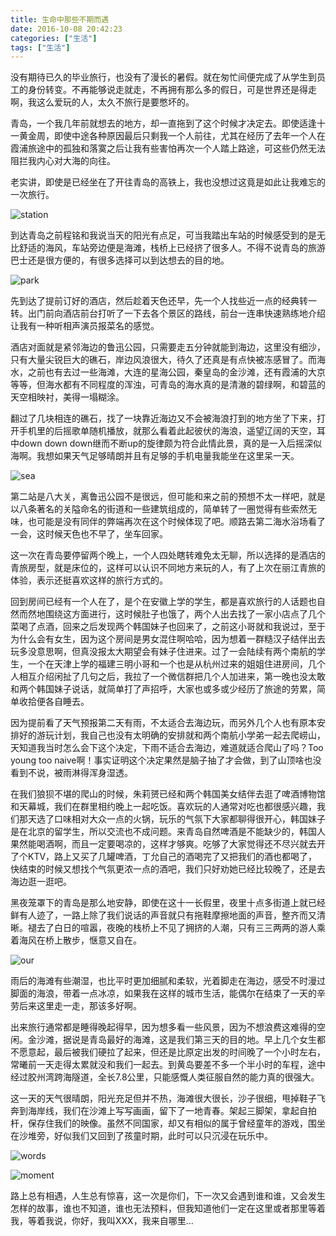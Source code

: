```yaml
---
title: 生命中那些不期而遇
date: 2016-10-08 20:42:23
categories: ["生活"]
tags: ["生活"]
---
```

没有期待已久的毕业旅行，也没有了漫长的暑假。就在匆忙间便完成了从学生到员工的身份转变。不再能够说走就走，不再拥有那么多的假日，可是世界还是得走啊，我这么爱玩的人，太久不旅行是要憋坏的。

青岛，一个我几年前就想去的地方，却一直拖到了这个时候才决定去。即使适逢十一黄金周，即使中途各种原因最后只剩我一个人前往，尤其在经历了去年一个人在霞浦旅途中的孤独和落寞之后让我有些害怕再次一个人踏上路途，可这些仍然无法阻拦我内心对大海的向往。

老实讲，即使是已经坐在了开往青岛的高铁上，我也没想过这竟是如此让我难忘的一次旅行。

![station](http://oerh3364g.bkt.clouddn.com/railway_station)

到达青岛之前程铭和我说当天的阳光有点足，可当我踏出车站的时候感受到的是无比舒适的海风，车站旁边便是海滩，栈桥上已经挤了很多人。不得不说青岛的旅游巴士还是很方便的，有很多选择可以到达想去的目的地。

![park](http://oerh3364g.bkt.clouddn.com/park)

先到达了提前订好的酒店，然后趁着天色还早，先一个人找些近一点的经典转一转。出门前向酒店前台打听了一下去各个景区的路线，前台一连串快速熟练地介绍让我有一种听相声演员报菜名的感觉。

酒店对面就是紧邻海边的鲁迅公园，只需要走五分钟就能到海边，这里没有细沙，只有大量尖锐巨大的礁石，岸边风浪很大，待久了还真是有点快被冻感冒了。而海水，之前也有去过一些海滩，大连的星海公园，秦皇岛的金沙滩，还有霞浦的大京等等，但海水都有不同程度的浑浊，可青岛的海水真的是清澈的碧绿啊，和碧蓝的天空相映衬，美得一塌糊涂。

翻过了几块相连的礁石，找了一块靠近海边又不会被海浪打到的地方坐了下来，打开手机里的后摇歌单随机播放，就那么看着此起彼伏的海浪，遥望辽阔的天空，耳中down down down继而不断up的旋律颇为符合此情此景，真的是一入后摇深似海啊。我想如果天气足够晴朗并且有足够的手机电量我能坐在这里呆一天。

![sea](http://oerh3364g.bkt.clouddn.com/sea)

第二站是八大关，离鲁迅公园不是很远，但可能和来之前的预想不太一样吧，就是以八条著名的关隘命名的街道和一些建筑组成的，简单转了一圈觉得有些索然无味，也可能是没有同伴的弊端再次在这个时候体现了吧。顺路去第二海水浴场看了一会，这时候天色也不早了，坐车回家。

这一次在青岛要停留两个晚上，一个人四处瞎转难免太无聊，所以选择的是酒店的青旅房型，就是床位的，这样可以认识不同地方来玩的人，有了上次在丽江青旅的体验，表示还挺喜欢这样的旅行方式的。

回到房间已经有一个人在了，是个在安徽上学的学生，都是喜欢旅行的人话题也自然而然地围绕这方面进行，这时候肚子也饿了，两个人出去找了一家小店点了几个菜喝了点酒，回来之后发现两个韩国妹子也回来了，之前这小哥就和我说过，至于为什么会有女生，因为这个房间是男女混住啊哈哈，因为想着一群糙汉子结伴出去玩多没意思啊，但真没报太大期望会有妹子住进来。过了一会陆续有两个南航的学生，一个在天津上学的福建三明小哥和一个也是从杭州过来的姐姐住进房间，几个人相互介绍闲扯了几句之后，我拉了一个微信群把几个人加进来，第一晚也没太敢和两个韩国妹子说话，就简单打了声招呼，大家也或多或少经历了旅途的劳累，简单收拾便各自睡去。

因为提前看了天气预报第二天有雨，不太适合去海边玩，而另外几个人也有原本安排好的游玩计划，我自己也没有太明确的安排就和两个南航小学弟一起去爬崂山，天知道我当时怎么会下这个决定，下雨不适合去海边，难道就适合爬山了吗？Too young too naive啊！事实证明这个决定果然是脑子抽了才会做，到了山顶啥也没看到不说，被雨淋得浑身湿透。

在我们狼狈不堪的爬山的时候，朱莉赟已经和两个韩国美女结伴去逛了啤酒博物馆和天幕城，我们在群里相约晚上一起吃饭。喜欢玩的人通常对吃也都很感兴趣，我们那天选了口味相对大众一点的火锅，玩乐的气氛下大家都聊得很开心，韩国妹子是在北京的留学生，所以交流也不成问题。来青岛自然啤酒是不能缺少的，韩国人果然能喝酒啊，而且一定要喝凉的，这样才够爽。吃够了大家觉得还不尽兴就去开了个KTV，路上又买了几罐啤酒，丁允自己的酒喝完了又把我们的酒也都喝了，快结束的时候又想找个气氛更浓一点的酒吧，我们只好劝她已经比较晚了，还是去海边逛一逛吧。

黑夜笼罩下的青岛是那么地安静，即使在这十一长假里，夜里十点多街道上就已经鲜有人迹了，一路上除了我们说话的声音就只有拖鞋摩擦地面的声音，整齐而又清晰。褪去了白日的喧嚣，夜晚的栈桥上不见了拥挤的人潮，只有三三两两的游人乘着海风在桥上散步，惬意又自在。

![our](http://oerh3364g.bkt.clouddn.com/our)

雨后的海滩有些潮湿，也比平时更加细腻和柔软，光着脚走在海边，感受不时漫过脚面的海浪，带着一点冰凉，如果我在这样的城市生活，能偶尔在结束了一天的辛劳后来这里走一走，那该多好啊。

出来旅行通常都是睡得晚起得早，因为想多看一些风景，因为不想浪费这难得的空闲。金沙滩，据说是青岛最好的海滩，这是我们第三天的目的地。早上几个女生都不愿意起，最后被我们硬拉了起来，但还是比原定出发的时间晚了一个小时左右，常曦前一天走得太累就没和我们一起去。到黄岛要差不多一个半小时的车程，途中经过胶州湾跨海隧道，全长7.8公里，只能感慨人类征服自然的能力真的很强大。

这一天的天气很晴朗，阳光充足但并不热，海滩很大很长，沙子很细，甩掉鞋子飞奔到海岸线，我们在沙滩上写写画画，留下了一地青春。架起三脚架，拿起自拍杆，保存住我们的映像。虽然不同国家，却又有相似的属于曾经童年的游戏，围坐在沙堆旁，好似我们又回到了孩童时期，此时可以只沉浸在玩乐中。

![words](http://oerh3364g.bkt.clouddn.com/words)

![moment](http://oerh3364g.bkt.clouddn.com/moment)

路上总有相遇，人生总有惊喜，这一次是你们，下一次又会遇到谁和谁，又会发生怎样的故事，谁也不知道，谁也无法预料，但我知道他们一定在这里或者那里等着我，等着我说，你好，我叫XXX，我来自哪里...